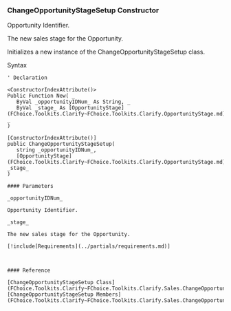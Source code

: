 ﻿### ChangeOpportunityStageSetup Constructor

Opportunity Identifier.

The new sales stage for the Opportunity.

Initializes a new instance of the ChangeOpportunityStageSetup class.

Syntax

```vbnet
' Declaration

<ConstructorIndexAttribute()>
Public Function New( _
   ByVal _opportunityIDNum_ As String, _
   ByVal _stage_ As [OpportunityStage](FChoice.Toolkits.Clarify~FChoice.Toolkits.Clarify.OpportunityStage.md) _
)

[ConstructorIndexAttribute()]
public ChangeOpportunityStageSetup( 
   string _opportunityIDNum_,
   [OpportunityStage](FChoice.Toolkits.Clarify~FChoice.Toolkits.Clarify.OpportunityStage.md) _stage_
)

#### Parameters

_opportunityIDNum_

Opportunity Identifier.

_stage_

The new sales stage for the Opportunity.

[!include[Requirements](../partials/requirements.md)]



#### Reference

[ChangeOpportunityStageSetup Class](FChoice.Toolkits.Clarify~FChoice.Toolkits.Clarify.Sales.ChangeOpportunityStageSetup.md)  
[ChangeOpportunityStageSetup Members](FChoice.Toolkits.Clarify~FChoice.Toolkits.Clarify.Sales.ChangeOpportunityStageSetup_members.md)